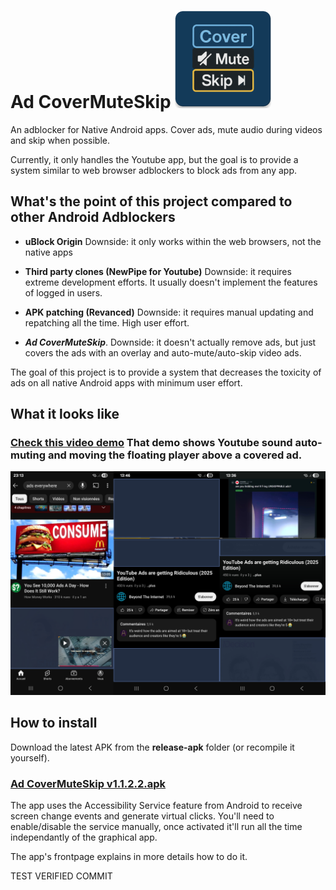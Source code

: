 # Ad CoverMuteSkip ![Android App Icon](https://github.com/echoesofcreation/adCoverMuteSkip/blob/eb978eed59a432879d3337866ee039b57216ebd4/assets/android_icon.png)



An adblocker for Native Android apps. Cover ads, mute audio during videos and skip when possible.

Currently, it only handles the Youtube app, but the goal is to provide a system similar to web browser adblockers to block ads from any app.

## What's the point of this project compared to other Android Adblockers

- **uBlock Origin** Downside: it only works within the web browsers, not the native apps

- **Third party clones (NewPipe for Youtube)** Downside: it requires extreme development efforts. It usually doesn't implement the features of logged in users.

- **APK patching (Revanced)** Downside: it requires manual updating and repatching all the time. High user effort.

- ***Ad CoverMuteSkip***. Downside: it doesn't actually remove ads, but just covers the ads with an overlay and auto-mute/auto-skip video ads.

The goal of this project is to provide a system that decreases the toxicity of ads on all native Android apps with minimum user effort.

## What it looks like

### [Check this video demo](https://github.com/echoesofcreation/adCoverMuteSkip/blob/f4d7c24be25f73d15c12324a0773e2335f75823d/assets/Ad%20CoverMuteSkipVideoDemo.mp4) That demo shows Youtube sound auto-muting and moving the floating player above a covered ad.

![3 screenshots](https://github.com/echoesofcreation/adCoverMuteSkip/blob/80f77fe896051275ffe0971a821a2dd95efa1ce0/assets/AppYoutubeScreenshot.png)

## How to install

Download the latest APK from the **release-apk** folder (or recompile it yourself).

### [Ad CoverMuteSkip v1.1.2.2.apk](https://github.com/echoesofcreation/adCoverMuteSkip/blob/80f77fe896051275ffe0971a821a2dd95efa1ce0/release-apk/adcovermuteskip%201.1.2.2.apk)

The app uses the Accessibility Service feature from Android to receive screen change events and generate virtual clicks. You'll need to enable/disable the service manually, once activated it'll run all the time independantly of the graphical app.

The app's frontpage explains in more details how to do it.

TEST VERIFIED COMMIT

